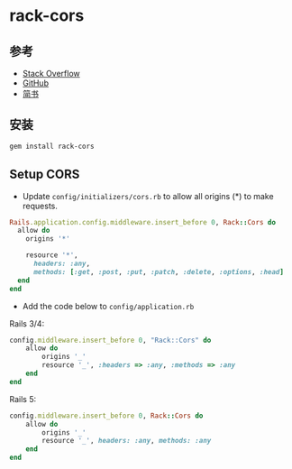 # rack-cors

## 参考

- [Stack Overflow](https://stackoverflow.com/questions/29751115/how-to-enable-cors-in-rails-4-app)
- [GitHub](https://github.com/cyu/rack-cors)
- [简书](https://www.jianshu.com/p/c54a1dbaab24)

## 安装

```bash
gem install rack-cors
```

## Setup CORS

- Update `config/initializers/cors.rb` to allow all origins (\*) to make requests.

```ruby
Rails.application.config.middleware.insert_before 0, Rack::Cors do
  allow do
    origins '*'

    resource '*',
      headers: :any,
      methods: [:get, :post, :put, :patch, :delete, :options, :head]
  end
end
```

- Add the code below to `config/application.rb`

Rails 3/4:

```ruby
config.middleware.insert_before 0, "Rack::Cors" do
    allow do
        origins '_'
        resource '_', :headers => :any, :methods => :any
    end
end
```

Rails 5:

```ruby
config.middleware.insert_before 0, Rack::Cors do
    allow do
        origins '_'
        resource '_', headers: :any, methods: :any
    end
end
```
